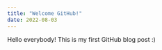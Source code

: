 ```yaml
---
title: "Welcome GitHub!"
date: 2022-08-03
---
```

Hello everybody! This is my first GitHub blog post :)
